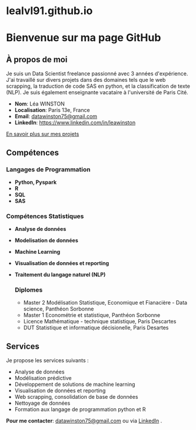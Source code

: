 # lealvl91.github.io

# Bienvenue sur ma page GitHub

## À propos de moi
Je suis un Data Scientist freelance passionné avec 3 années d'expérience. J'ai travaillé sur divers projets dans des domaines tels que le web scrapping, la traduction de code SAS en python, et la classification de texte (NLP). Je suis également enseignante vacataire à l'université de Paris Cité.

- **Nom**: Léa WINSTON
- **Localisation**: Paris 13e, France
- **Email**: datawinston75@gmail.com
- **LinkedIn**: https://www.linkedin.com/in/leawinston

[En savoir plus sur mes projets](projects.md)

## Compétences

### Langages de Programmation
- **Python, Pyspark**
- **R**
- **SQL**
- **SAS**

### Compétences Statistiques
- **Analyse de données**
- **Modelisation de données**
- **Machine Learning**
- **Visualisation de données et reporting**
- **Traitement du langage naturel (NLP)**

  ### Diplomes
  - Master 2 Modélisation Statistique, Economique et Fianacière - Data science, Panthéon Sorbonne
  - Master 1 Econométrie et statistique, Panthéon Sorbonne
  - Licence Mathématique - technique statistique, Paris Descartes
  - DUT Statistique et informatique décisionelle, Paris Desartes

## Services
Je propose les services suivants :
- Analyse de données
- Modélisation prédictive
- Développement de solutions de machine learning
- Visualisation de données et reporting
- Web scrapping, consolidation de base de données
- Nettoyage de données
- Formation aux langage de programmation python et R

**Pour me contacter**: datawinston75@gmail.com ou via [LinkedIn](https://www.linkedin.com/in/leawinston) .
